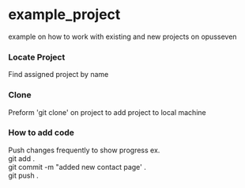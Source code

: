# example_project
example on how to work with existing and new projects on opusseven


### Locate Project

Find assigned project by name

### Clone

Preform 'git clone' on project to add project to local machine

### How to add code

Push changes frequently to show progress
ex.   
git add .  
git commit -m "added new contact page' .     
git push . 






